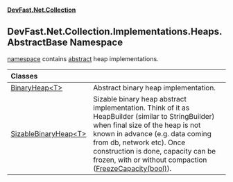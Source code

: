 #### [DevFast.Net.Collection](index.md 'index')

## DevFast.Net.Collection.Implementations.Heaps.AbstractBase Namespace

[namespace](https://docs.microsoft.com/en-us/dotnet/csharp/language-reference/keywords/namespace 'https://docs.microsoft.com/en-us/dotnet/csharp/language-reference/keywords/namespace') contains [abstract](https://docs.microsoft.com/en-us/dotnet/csharp/language-reference/keywords/abstract 'https://docs.microsoft.com/en-us/dotnet/csharp/language-reference/keywords/abstract') heap implementations.

| Classes | |
| :--- | :--- |
| [BinaryHeap&lt;T&gt;](DevFast.Net.Collection.Implementations.Heaps.AbstractBase.BinaryHeap_T_.md 'DevFast.Net.Collection.Implementations.Heaps.AbstractBase.BinaryHeap<T>') | Abstract binary heap implementation. |
| [SizableBinaryHeap&lt;T&gt;](DevFast.Net.Collection.Implementations.Heaps.AbstractBase.SizableBinaryHeap_T_.md 'DevFast.Net.Collection.Implementations.Heaps.AbstractBase.SizableBinaryHeap<T>') | Sizable binary heap abstract implementation. Think of it as HeapBuilder (similar to StringBuilder) when final size of the heap is not known in advance (e.g. data coming from db, network etc). Once construction is done, capacity can be frozen, with or without compaction ([FreezeCapacity(bool)](DevFast.Net.Collection.Implementations.Heaps.AbstractBase.SizableBinaryHeap_T_.md#DevFast.Net.Collection.Implementations.Heaps.AbstractBase.SizableBinaryHeap_T_.FreezeCapacity(bool) 'DevFast.Net.Collection.Implementations.Heaps.AbstractBase.SizableBinaryHeap<T>.FreezeCapacity(bool)')). |
